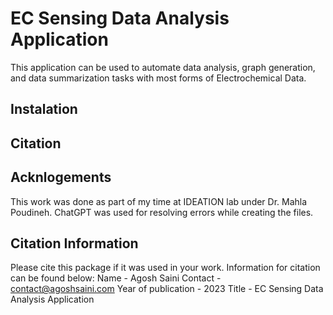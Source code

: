 # EC Sensing Data Analysis Application
This application can be used to automate data analysis, graph generation, and data summarization tasks with most forms of Electrochemical Data.

## Instalation


## Citation

## Acknlogements
This work was done as part of my time at IDEATION lab under Dr. Mahla Poudineh. ChatGPT was used for resolving errors while creating the files.

## Citation Information
Please cite this package if it was used in your work. Information for citation can be found below:
Name - Agosh Saini
Contact - contact@agoshsaini.com
Year of publication - 2023
Title - EC Sensing Data Analysis Application
